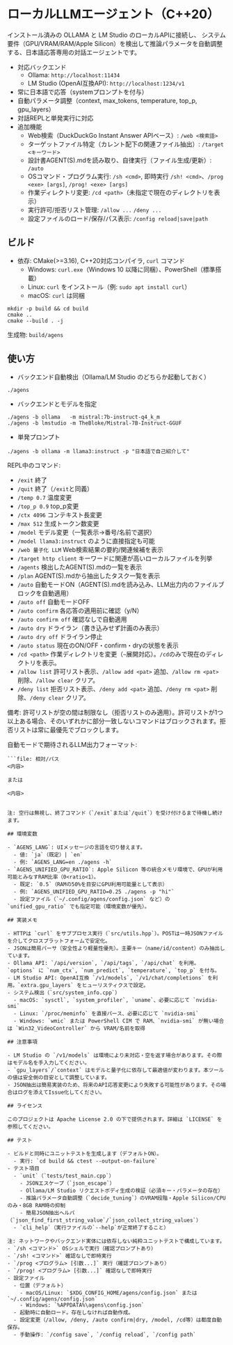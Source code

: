 # ローカルLLMエージェント（C++20）

インストール済みの OLLAMA と LM Studio のローカルAPIに接続し、
システム要件（GPU/VRAM/RAM/Apple Silicon）を検出して推論パラメータを自動調整する、日本語応答専用の対話エージェントです。

- 対応バックエンド
  - Ollama: `http://localhost:11434`
  - LM Studio (OpenAI互換API): `http://localhost:1234/v1`
- 常に日本語で応答（systemプロンプトを付与）
- 自動パラメータ調整（context, max_tokens, temperature, top_p, gpu_layers）
- 対話REPLと単発実行に対応
- 追加機能
  - Web検索（DuckDuckGo Instant Answer APIベース）: `/web <検索語>`
  - ターゲットファイル特定（カレント配下の関連ファイル抽出）: `/target <キーワード>`
  - 設計書AGENT(S).mdを読み取り、自律実行（ファイル生成/更新）: `/auto`
  - OSコマンド・プログラム実行: `/sh <cmd>`, 即時実行 `/sh! <cmd>`、`/prog <exe> [args]`, `/prog! <exe> [args]`
  - 作業ディレクトリ変更: `/cd <path>`（未指定で現在のディレクトリを表示）
  - 実行許可/拒否リスト管理: `/allow ...` `/deny ...`
  - 設定ファイルのロード/保存/パス表示: `/config reload|save|path`

## ビルド

- 依存: CMake(>=3.16), C++20対応コンパイラ, `curl` コマンド
  - Windows: `curl.exe`（Windows 10 以降に同梱）、PowerShell（標準搭載）
  - Linux: `curl` をインストール（例: `sudo apt install curl`）
  - macOS: `curl` は同梱

```
mkdir -p build && cd build
cmake ..
cmake --build . -j
```

生成物: `build/agens`

## 使い方

- バックエンド自動検出（Ollama/LM Studio のどちらか起動しておく）
```
./agens
```
- バックエンドとモデルを指定
```
./agens -b ollama   -m mistral:7b-instruct-q4_k_m
./agens -b lmstudio -m TheBloke/Mistral-7B-Instruct-GGUF
```
- 単発プロンプト
```
./agens -b ollama -m llama3:instruct -p "日本語で自己紹介して"
```

REPL中のコマンド:
- `/exit` 終了
- `/quit` 終了（`/exit`と同義）
- `/temp 0.7` 温度変更
- `/top_p 0.9` top_p変更
- `/ctx 4096` コンテキスト長変更
- `/max 512` 生成トークン数変更
- `/model` モデル変更（一覧表示→番号/名前で選択）
- `/model llama3:instruct` のように直接指定も可能
- `/web 量子化 LLM` Web検索結果の要約/関連候補を表示
- `/target http client` キーワードに関連が高いローカルファイルを列挙
- `/agents` 検出したAGENT(S).mdの一覧を表示
- `/plan` AGENT(S).mdから抽出したタスク一覧を表示
- `/auto` 自動モードON（AGENT(S).mdを読み込み、LLM出力内のファイルブロックを自動適用）
- `/auto off` 自動モードOFF
- `/auto confirm` 各応答の適用前に確認（y/N）
- `/auto confirm off` 確認なしで自動適用
- `/auto dry` ドライラン（書き込みせず計画のみ表示）
- `/auto dry off` ドライラン停止
- `/auto status` 現在のON/OFF・confirm・dryの状態を表示
- `/cd <path>` 作業ディレクトリを変更（`~`展開対応）。`/cd`のみで現在のディレクトリを表示。
- `/allow list` 許可リスト表示、`/allow add <pat>` 追加、`/allow rm <pat>` 削除、`/allow clear` クリア。
- `/deny list` 拒否リスト表示、`/deny add <pat>` 追加、`/deny rm <pat>` 削除、`/deny clear` クリア。

備考: 許可リストが空の間は制限なし（拒否リストのみ適用）。許可リストが1つ以上ある場合、そのいずれかに部分一致しないコマンドはブロックされます。拒否リストは常に最優先でブロックします。

自動モードで期待されるLLM出力フォーマット:
```
```file: 相対/パス
<内容>
```
```
または
```
```agens:file=相対/パス
<内容>
```
```

注: 空行は無視し、終了コマンド（`/exit`または`/quit`）を受け付けるまで待機し続けます。

## 環境変数

- `AGENS_LANG`: UIメッセージの言語を切り替えます。
  - 値: `ja`（既定）| `en`
  - 例: `AGENS_LANG=en ./agens -h`
- `AGENS_UNIFIED_GPU_RATIO`: Apple Silicon 等の統合メモリ環境で、GPUが利用可能とみなすRAM比率（0<ratio<1）。
  - 既定: `0.5`（RAMの50%を目安にGPU利用可能量として表示）
  - 例: `AGENS_UNIFIED_GPU_RATIO=0.25 ./agens -p "hi"`
  - 設定ファイル（`~/.config/agens/config.json` など）の `unified_gpu_ratio` でも指定可能（環境変数が優先）。

## 実装メモ

- HTTPは `curl` をサブプロセス実行（`src/utils.hpp`）。POSTは一時JSONファイルを介してクロスプラットフォームで安定化。
- JSONは簡易パーサ（安全性より軽量性優先）。主要キー（name/id/content）のみ抽出しています。
- Ollama API: `/api/version`, `/api/tags`, `/api/chat` を利用。`options` に `num_ctx`, `num_predict`, `temperature`, `top_p` を付与。
- LM Studio API: OpenAI互換 `/v1/models`, `/v1/chat/completions` を利用。`extra.gpu_layers` をヒューリスティクスで設定。
- システム検出（`src/system_info.cpp`）
  - macOS: `sysctl`, `system_profiler`, `uname`、必要に応じて `nvidia-smi`
  - Linux: `/proc/meminfo` を直接パース、必要に応じて `nvidia-smi`
  - Windows: `wmic` または PowerShell CIM で RAM、`nvidia-smi` が無い場合は `Win32_VideoController` から VRAM/名前を取得

## 注意事項

- LM Studio の `/v1/models` は環境により未対応・空を返す場合があります。その際はモデル名を手入力してください。
- `gpu_layers`/`context` はモデルと量子化に依存して最適値が変わります。本ツールの値は安全側の目安として調整しています。
- JSON抽出は簡易実装のため、将来のAPI応答変更により失敗する可能性があります。その場合はログを添えてIssue化してください。

## ライセンス

このプロジェクトは Apache License 2.0 の下で提供されます。詳細は `LICENSE` を参照してください。

## テスト

- ビルドと同時にユニットテストを生成します（デフォルトON）。
  - 実行: `cd build && ctest --output-on-failure`
- テスト項目
  - `unit`（`tests/test_main.cpp`）
    - JSONエスケープ（`json_escape`）
    - Ollama/LM Studio リクエストボディ生成の検証（必須キー・パラメータの存在）
    - 推論パラメータ自動調整（`decide_tuning`）のVRAM段階・Apple Silicon/CPUのみ・8GB RAM時の抑制
    - 簡易JSON抽出ヘルパ（`json_find_first_string_value`/`json_collect_string_values`）
  - `cli_help`（実行ファイルの`--help`が正常終了すること）

注: ネットワークやバックエンド実体には依存しない純粋ユニットテストで構成しています。
- `/sh <コマンド>` OSシェルで実行（確認プロンプトあり）
- `/sh! <コマンド>` 確認なしで即時実行
- `/prog <プログラム> [引数...]` 実行（確認プロンプトあり）
- `/prog! <プログラム> [引数...]` 確認なしで即時実行
- 設定ファイル
  - 位置（デフォルト）
    - macOS/Linux: `$XDG_CONFIG_HOME/agens/config.json` または `~/.config/agens/config.json`
    - Windows: `%APPDATA%\agens\config.json`
  - 起動時に自動ロード。存在しなければ自動作成。
  - 設定変更（/allow, /deny, /auto confirm|dry, /model, /cd等）は都度自動保存。
  - 手動操作: `/config save`, `/config reload`, `/config path`
